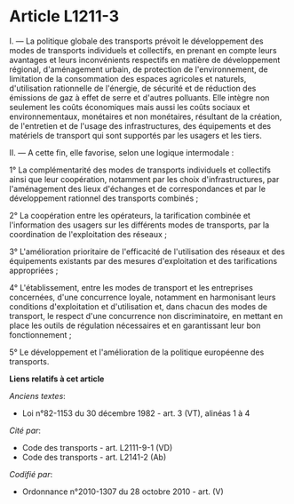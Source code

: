 # Article L1211-3

I. ― La politique globale des transports prévoit le développement des modes de transports individuels et collectifs, en
prenant en compte leurs avantages et leurs inconvénients respectifs en matière de développement régional, d'aménagement
urbain, de protection de l'environnement, de limitation de la consommation des espaces agricoles et naturels, d'utilisation
rationnelle de l'énergie, de sécurité et de réduction des émissions de gaz à effet de serre et d'autres polluants. Elle
intègre non seulement les coûts économiques mais aussi les coûts sociaux et environnementaux, monétaires et non monétaires,
résultant de la création, de l'entretien et de l'usage des infrastructures, des équipements et des matériels de transport qui
sont supportés par les usagers et les tiers.

II. ― A cette fin, elle favorise, selon une logique intermodale :

1° La complémentarité des modes de transports individuels et collectifs ainsi que leur coopération, notamment par les choix
d'infrastructures, par l'aménagement des lieux d'échanges et de correspondances et par le développement rationnel des
transports combinés ;

2° La coopération entre les opérateurs, la tarification combinée et l'information des usagers sur les différents modes de
transports, par la coordination de l'exploitation des réseaux ;

3° L'amélioration prioritaire de l'efficacité de l'utilisation des réseaux et des équipements existants par des mesures
d'exploitation et des tarifications appropriées ;

4° L'établissement, entre les modes de transport et les entreprises concernées, d'une concurrence loyale, notamment en
harmonisant leurs conditions d'exploitation et d'utilisation et, dans chacun des modes de transport, le respect d'une
concurrence non discriminatoire, en mettant en place les outils de régulation nécessaires et en garantissant leur bon
fonctionnement ;

5° Le développement et l'amélioration de la politique européenne des transports.

**Liens relatifs à cet article**

_Anciens textes_:

  - Loi n°82-1153 du 30 décembre 1982 - art. 3 (VT), alinéas 1 à 4

_Cité par_:

  - Code des transports - art. L2111-9-1 (VD)
  - Code des transports - art. L2141-2 (Ab)

_Codifié par_:

  - Ordonnance n°2010-1307 du 28 octobre 2010 - art. (V)
